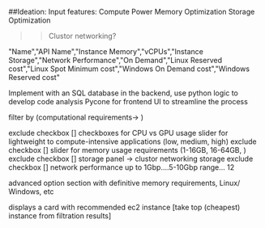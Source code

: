 ##Ideation:
Input features:
Compute Power
Memory Optimization
Storage Optimization
>>Clustor networking?

"Name","API Name","Instance Memory","vCPUs","Instance Storage","Network Performance","On Demand","Linux Reserved cost","Linux Spot Minimum cost","Windows On Demand cost","Windows Reserved cost"


Implement with an SQL database in the backend, use python logic to develop code analysis
Pycone for frontend UI to streamline the process

filter by (computational requirements-> )

exclude checkbox []
checkboxes for CPU vs GPU usage
slider for lightweight to compute-intensive applications
(low, medium, high)
exclude checkbox []
slider for memory usage requirements
(1-16GB, 16-64GB, )
exclude checkbox []
storage panel
-> clustor networking
storage 
exclude checkbox []
network performance
up to 1Gbp....5-10Gbp range... 12


advanced option section with definitive memory requirements, Linux/ Windows, etc

displays a card with recommended ec2 instance [take top (cheapest) instance from filtration results]
